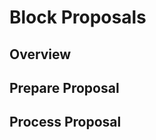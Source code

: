 # Block Proposals

## Overview

## Prepare Proposal

<!-- TODO: add docs -->

## Process Proposal

<!-- TODO: add docs -->
